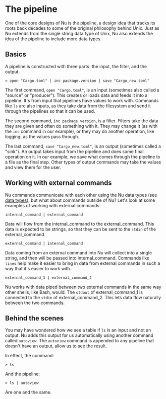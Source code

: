 # The pipeline

One of the core designs of Nu is the pipeline, a design idea that tracks its roots back decades to some of the original philosophy behind Unix. Just as Nu extends from the single string data type of Unix, Nu also extends the idea of the pipeline to include more data types.

## Basics

A pipeline is constructed with three parts: the input, the filter, and the output.

```
> open "Cargo.toml" | inc package.version | save "Cargo_new.toml"
```

The first command, `open "Cargo.toml"`, is an input (sometimes also called a "source" or "producer"). This creates or loads data and feeds it into a pipeline. It's from input that pipelines have values to work with.  Commands like `ls` are also inputs, as they take data from the filesystem and send it through the pipelines so that it can be used.

The second command, `inc package.version`, is a filter. Filters take the data they are given and often do something with it. They may change it (as with the `inc` command in our example), or they may do another operation, like logging, as the values pass through.

The last command, `save "Cargo_new.toml"`, is an output (sometimes called a "sink"). An output takes input from the pipeline and does some final operation on it. In our example, we save what comes through the pipeline to a file as the final step. Other types of output commands may take the values and view them for the user.

## Working with external commands

Nu commands communicate with each other using the Nu data types (see [data types](data_types.md)), but what about commands outside of Nu?  Let's look at some examples of working with external commands:

`internal_command | external_command`

Data will flow from the internal_command to the external_command. This data is expected to be strings, so that they can be sent to the `stdin` of the external_command.

`external_command | internal_command`

Data coming from an external command into Nu will collect into a single string, and then will be passed into internal_command. Commands like `lines` help make it easier to bring in data from external commands in such a way that it's easier to work with.

`external_command_1 | external_command_2`

Nu works with data piped between two external commands in the same way other shells, like Bash, would. The `stdout` of external_command_1 is connected to the `stdin` of external_command_2. This lets data flow naturally between the two commands.

## Behind the scenes

You may have wondered how we see a table if `ls` is an input and not an output. Nu adds this output for us automatically using another command called `autoview`. The `autoview` command is appended to any pipeline that doesn't have an output, allow us to see the result.

In effect, the command:

```
> ls
```

And the pipeline:

```
> ls | autoview
```

Are one and the same.


